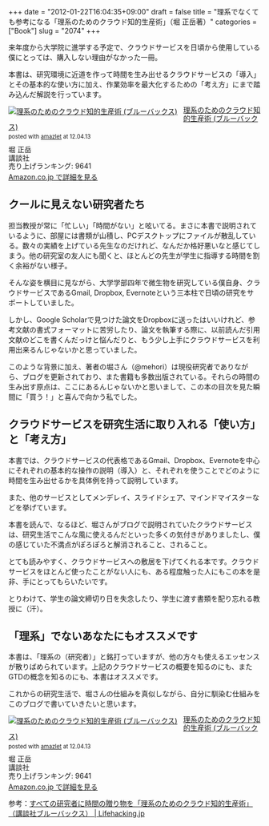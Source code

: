 +++
date = "2012-01-22T16:04:35+09:00"
draft = false
title = "理系でなくても参考になる「理系のためのクラウド知的生産術」（堀 正岳著）"
categories = ["Book"]
slug = "2074"
+++

来年度から大学院に進学する予定で、クラウドサービスを日頃から使用している僕にとっては、購入しない理由がなかった一冊。

本書は、研究環境に近道を作って時間を生み出せるクラウドサービスの「導入」とその基本的な使い方に加え、作業効率を最大化するための「考え方」にまで踏み込んだ解説を行っています。

<div class="amazlet-box" style="margin-bottom:0px;"><div class="amazlet-image" style="float:left;margin:0px 12px 1px 0px;"><a href="http://www.amazon.co.jp/exec/obidos/ASIN/4062577534/rakuishi-22/ref=nosim/" name="amazletlink" target="_blank"><img src="http://ecx.images-amazon.com/images/I/51ux85ic62L._SL160_.jpg" alt="理系のためのクラウド知的生産術 (ブルーバックス)" style="border: none;" /></a></div><div class="amazlet-info" style="line-height:120%; margin-bottom: 10px"><div class="amazlet-name" style="margin-bottom:10px;line-height:120%"><a href="http://www.amazon.co.jp/exec/obidos/ASIN/4062577534/rakuishi-22/ref=nosim/" name="amazletlink" target="_blank">理系のためのクラウド知的生産術 (ブルーバックス)</a><div class="amazlet-powered-date" style="font-size:80%;margin-top:5px;line-height:120%">posted with <a href="http://www.amazlet.com/browse/ASIN/4062577534/rakuishi-22/ref=nosim/" title="理系のためのクラウド知的生産術 (ブルーバックス)" target="_blank">amazlet</a> at 12.04.13</div></div><div class="amazlet-detail">堀 正岳 <br />講談社 <br />売り上げランキング: 9641<br /></div><div class="amazlet-sub-info" style="float: left;"><div class="amazlet-link" style="margin-top: 5px"><a href="http://www.amazon.co.jp/exec/obidos/ASIN/4062577534/rakuishi-22/ref=nosim/" name="amazletlink" target="_blank">Amazon.co.jp で詳細を見る</a></div></div></div><div class="amazlet-footer" style="clear: left"></div></div>

<h2>クールに見えない研究者たち</h2>

担当教授が常に「忙しい」「時間がない」と呟いてる。まさに本書で説明されているように、部屋には書類が山積し、PCデスクトップにファイルが散乱している。数々の実績を上げている先生なのだけれど、なんだか格好悪いなと感じてしまう。他の研究室の友人にも聞くと、ほとんどの先生が学生に指導する時間を割く余裕がない様子。

そんな姿を横目に見ながら、大学学部四年で微生物を研究している僕自身、クラウドサービスであるGmail, Dropbox, Evernoteという三本柱で日頃の研究をサポートしていました。

しかし、Google Scholarで見つけた論文をDropboxに送ったはいいけれど、参考文献の書式フォーマットに苦労したり、論文を執筆する際に、以前読んだ引用文献のどこを書くんだっけと悩んだりと、もう少し上手にクラウドサービスを利用出来るんじゃないかと思っていました。

このような背景に加え、著者の堀さん（@mehori）は現役研究者でありながら、ブログを更新されており、また書籍も多数出版されている。それらの時間の生み出す原点は、ここにあるんじゃないかと思いまして、この本の目次を見た瞬間に「買う！」と喜んで向かう私でした。

<h2>クラウドサービスを研究生活に取り入れる「使い方」と「考え方」</h2>

本書では、クラウドサービスの代表格であるGmail、Dropbox、Evernoteを中心にそれぞれの基本的な操作の説明（導入）と、それぞれを使うことでどのように時間を生み出せるかを具体例を持って説明しています。

また、他のサービスとしてメンデレイ、スライドシェア、マインドマイスターなどを挙げています。

本書を読んで、なるほど、堀さんがブログで説明されていたクラウドサービスは、研究生活でこんな風に使えるんだといった多くの気付きがありましたし、僕の感じていた不満点がぽろぽろと解消されること、されること。

とても読みやすく、クラウドサービスへの敷居を下げてくれる本です。クラウドサービスをほとんど使ったことがない人にも、ある程度触った人にもこの本を是非、手にとってもらいたいです。

とりわけて、学生の論文締切り日を失念したり、学生に渡す書類を配り忘れる教授に（汗）。

<h2>「理系」でないあなたにもオススメです</h2>

本書は、「理系の（研究者）」と銘打っていますが、他の方々も使えるエッセンスが散りばめられています。上記のクラウドサービスの概要を知るのにも、またGTDの概念を知るのにも、本書はオススメです。

これからの研究生活で、堀さんの仕組みを真似しながら、自分に馴染む仕組みをこのブログで書いていきたいと思います。

<div class="amazlet-box" style="margin-bottom:0px;"><div class="amazlet-image" style="float:left;margin:0px 12px 1px 0px;"><a href="http://www.amazon.co.jp/exec/obidos/ASIN/4062577534/rakuishi-22/ref=nosim/" name="amazletlink" target="_blank"><img src="http://ecx.images-amazon.com/images/I/51ux85ic62L._SL160_.jpg" alt="理系のためのクラウド知的生産術 (ブルーバックス)" style="border: none;" /></a></div><div class="amazlet-info" style="line-height:120%; margin-bottom: 10px"><div class="amazlet-name" style="margin-bottom:10px;line-height:120%"><a href="http://www.amazon.co.jp/exec/obidos/ASIN/4062577534/rakuishi-22/ref=nosim/" name="amazletlink" target="_blank">理系のためのクラウド知的生産術 (ブルーバックス)</a><div class="amazlet-powered-date" style="font-size:80%;margin-top:5px;line-height:120%">posted with <a href="http://www.amazlet.com/browse/ASIN/4062577534/rakuishi-22/ref=nosim/" title="理系のためのクラウド知的生産術 (ブルーバックス)" target="_blank">amazlet</a> at 12.04.13</div></div><div class="amazlet-detail">堀 正岳 <br />講談社 <br />売り上げランキング: 9641<br /></div><div class="amazlet-sub-info" style="float: left;"><div class="amazlet-link" style="margin-top: 5px"><a href="http://www.amazon.co.jp/exec/obidos/ASIN/4062577534/rakuishi-22/ref=nosim/" name="amazletlink" target="_blank">Amazon.co.jp で詳細を見る</a></div></div></div><div class="amazlet-footer" style="clear: left"></div></div>

参考：<a href="http://lifehacking.jp/2012/01/researchers-cloud-hacks/#more-5620" target="_blank">すべての研究者に時間の贈り物を「理系のためのクラウド知的生産術」（講談社ブルーバックス） | Lifehacking.jp</a>
